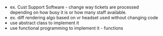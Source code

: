 - ex. Cust Support Software - change way tickets are processed depending on how busy it is or how many staff available.
- ex. diff rendering algo based on vr headset used without changing code
- use abstract class to implement it
- use functional programming to implement it - functions